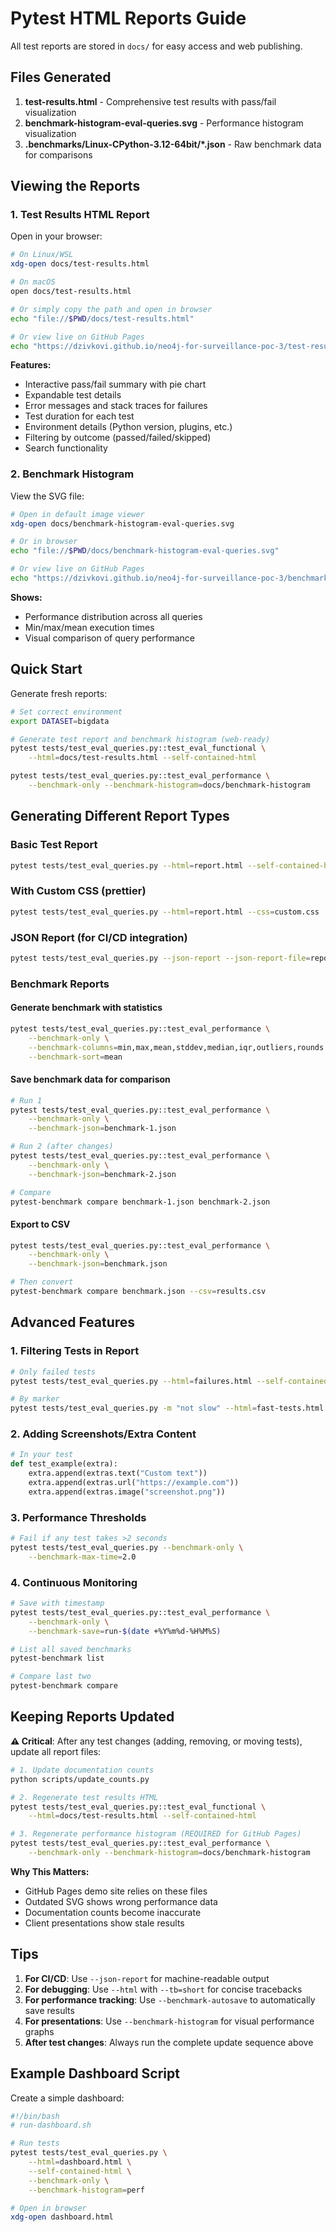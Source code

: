 # Pytest HTML Reports Guide

All test reports are stored in `docs/` for easy access and web publishing.

## Files Generated

1. **test-results.html** - Comprehensive test results with pass/fail visualization
2. **benchmark-histogram-eval-queries.svg** - Performance histogram visualization
3. **.benchmarks/Linux-CPython-3.12-64bit/*.json** - Raw benchmark data for comparisons

## Viewing the Reports

### 1. Test Results HTML Report

Open in your browser:
```bash
# On Linux/WSL
xdg-open docs/test-results.html

# On macOS
open docs/test-results.html

# Or simply copy the path and open in browser
echo "file://$PWD/docs/test-results.html"

# Or view live on GitHub Pages
echo "https://dzivkovi.github.io/neo4j-for-surveillance-poc-3/test-results.html"
```

**Features:**
- Interactive pass/fail summary with pie chart
- Expandable test details
- Error messages and stack traces for failures
- Test duration for each test
- Environment details (Python version, plugins, etc.)
- Filtering by outcome (passed/failed/skipped)
- Search functionality

### 2. Benchmark Histogram

View the SVG file:
```bash
# Open in default image viewer
xdg-open docs/benchmark-histogram-eval-queries.svg

# Or in browser
echo "file://$PWD/docs/benchmark-histogram-eval-queries.svg"

# Or view live on GitHub Pages
echo "https://dzivkovi.github.io/neo4j-for-surveillance-poc-3/benchmark-histogram-eval-queries.svg"
```

**Shows:**
- Performance distribution across all queries
- Min/max/mean execution times
- Visual comparison of query performance

## Quick Start

Generate fresh reports:
```bash
# Set correct environment
export DATASET=bigdata

# Generate test report and benchmark histogram (web-ready)
pytest tests/test_eval_queries.py::test_eval_functional \
    --html=docs/test-results.html --self-contained-html

pytest tests/test_eval_queries.py::test_eval_performance \
    --benchmark-only --benchmark-histogram=docs/benchmark-histogram
```

## Generating Different Report Types

### Basic Test Report
```bash
pytest tests/test_eval_queries.py --html=report.html --self-contained-html
```

### With Custom CSS (prettier)
```bash
pytest tests/test_eval_queries.py --html=report.html --css=custom.css
```

### JSON Report (for CI/CD integration)
```bash
pytest tests/test_eval_queries.py --json-report --json-report-file=report.json
```

### Benchmark Reports

#### Generate benchmark with statistics
```bash
pytest tests/test_eval_queries.py::test_eval_performance \
    --benchmark-only \
    --benchmark-columns=min,max,mean,stddev,median,iqr,outliers,rounds \
    --benchmark-sort=mean
```

#### Save benchmark data for comparison
```bash
# Run 1
pytest tests/test_eval_queries.py::test_eval_performance \
    --benchmark-only \
    --benchmark-json=benchmark-1.json

# Run 2 (after changes)
pytest tests/test_eval_queries.py::test_eval_performance \
    --benchmark-only \
    --benchmark-json=benchmark-2.json

# Compare
pytest-benchmark compare benchmark-1.json benchmark-2.json
```

#### Export to CSV
```bash
pytest tests/test_eval_queries.py::test_eval_performance \
    --benchmark-only \
    --benchmark-json=benchmark.json

# Then convert
pytest-benchmark compare benchmark.json --csv=results.csv
```

## Advanced Features

### 1. Filtering Tests in Report
```bash
# Only failed tests
pytest tests/test_eval_queries.py --html=failures.html --self-contained-html -x

# By marker
pytest tests/test_eval_queries.py -m "not slow" --html=fast-tests.html
```

### 2. Adding Screenshots/Extra Content
```python
# In your test
def test_example(extra):
    extra.append(extras.text("Custom text"))
    extra.append(extras.url("https://example.com"))
    extra.append(extras.image("screenshot.png"))
```

### 3. Performance Thresholds
```bash
# Fail if any test takes >2 seconds
pytest tests/test_eval_queries.py --benchmark-only \
    --benchmark-max-time=2.0
```

### 4. Continuous Monitoring
```bash
# Save with timestamp
pytest tests/test_eval_queries.py::test_eval_performance \
    --benchmark-only \
    --benchmark-save=run-$(date +%Y%m%d-%H%M%S)

# List all saved benchmarks
pytest-benchmark list

# Compare last two
pytest-benchmark compare
```

## Keeping Reports Updated

**⚠️ Critical**: After any test changes (adding, removing, or moving tests), update all report files:

```bash
# 1. Update documentation counts
python scripts/update_counts.py

# 2. Regenerate test results HTML 
pytest tests/test_eval_queries.py::test_eval_functional \
    --html=docs/test-results.html --self-contained-html

# 3. Regenerate performance histogram (REQUIRED for GitHub Pages)
pytest tests/test_eval_queries.py::test_eval_performance \
    --benchmark-only --benchmark-histogram=docs/benchmark-histogram
```

**Why This Matters:**
- GitHub Pages demo site relies on these files
- Outdated SVG shows wrong performance data
- Documentation counts become inaccurate
- Client presentations show stale results

## Tips

1. **For CI/CD**: Use `--json-report` for machine-readable output
2. **For debugging**: Use `--html` with `--tb=short` for concise tracebacks
3. **For performance tracking**: Use `--benchmark-autosave` to automatically save results
4. **For presentations**: Use `--benchmark-histogram` for visual performance graphs
5. **After test changes**: Always run the complete update sequence above

## Example Dashboard Script

Create a simple dashboard:
```bash
#!/bin/bash
# run-dashboard.sh

# Run tests
pytest tests/test_eval_queries.py \
    --html=dashboard.html \
    --self-contained-html \
    --benchmark-only \
    --benchmark-histogram=perf

# Open in browser
xdg-open dashboard.html
```